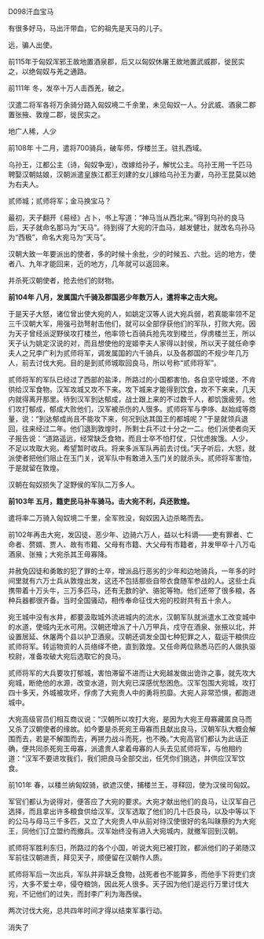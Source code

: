 D098汗血宝马



有很多好马，马出汗带血，它的祖先是天马的儿子。

远，骗人出使。



前115年于匈奴浑邪王故地置酒泉郡，后又以匈奴休屠王故地置武威郡，徙民实之，以绝匈奴与羌之通路。

前111年	冬，发卒十万人击西羌，破之。

汉遣二将军各将万余骑分路入匈奴境二千余里，未见匈奴一人。分武威、酒泉二郡置张掖、敦煌二郡，徙民实之。

地广人稀，人少

前108年	十二月，遣将700骑兵，破车师，俘楼兰王。驻扎西域。

乌孙王，江都公主（诗，匈奴争宠），改嫁给孙子，解忧公主。乌孙王用一千匹马聘娶汉朝姑娘，汉朝派遣皇族江都王刘建的女儿嫁给乌孙王为妻，乌孙王昆莫以她为右夫人。

贰师城；贰师将军；金马换宝马？

最初，天子翻开《易经》占卜，书上写道：“神马当从西北来。”得到乌孙的良马后，天子就命名那马为“天马”。待到得了大宛的汗血马，越发健壮，就改名乌孙马为“西极”，命名大宛马为“天马”。

汉朝大致一年要派出的使者，多的时候十余批，少的时候五、六批。远的地方，使者八、九年才能回来，近的地方，几年就可以返回来。



并杀死汉朝使者，抢去他们的财物。

**前104年 八月，发属国六千骑及郡国恶少年数万人，遣将率之击大宛。**

于是天子大怒，诸位曾出使大宛的人，如姚定汉等人说大宛兵弱，若真能率领不足三千汉朝大军，用强弓劲弩射击他们，就可以全部俘获他们的军队，打败大宛。因为天子曾经派浞野侯攻打楼兰，他率领七百骑兵抢先攻到楼兰，俘虏楼兰王，所以天子认为姚定汉说的对，而且想使他的宠姬李夫人家得以封侯，所以天子就任命李夫人之兄李广利为贰师将军，调发属国的六千骑兵，以及各郡国的不规少年几万人，前去讨伐大宛。目的是到贰师城取回良马，所以号称“贰师将军”。

贰师将军的军队已经过了西部的盐泽，所路过的小国都害怕，各自坚守城堡，不肯供给汉军食物。汉军攻城又攻不下来。攻下城来才能得到饮食，攻不下来来，几天内就得离开那里。待到汉军到达郁成，战士跟上来的不过数千人，都饥饿疲劳。他们攻打郁成，郁成大败他们，汉军被杀伤的人很多。贰师将军与李哆、赵始成等商量，说：“到达郁成尚且不能攻下来，何况到达其国王的都城呢？”于是就领兵退回，往来经过二年。他们退到敦煌时，所剩士兵不过十分之一二。他们派使者向天子报告说：“道路遥远，经常缺乏食物，而且士卒不怕打仗，只忧虑挨饿。人少，不足以攻取大宛。希望暂时收兵。将来多派军队再前去讨伐。”天子听后，大怒，就派使者把他们阻止在玉门关，说军队中有敢进入玉门关的就杀头。贰师将军害怕，于是就留在敦煌。

汉朝在匈奴损失了浞野侯的军队二万多人。



**前103年	五月，籍吏民马补车骑马。击大宛不利，兵还敦煌。**

遣将率二万骑入匈奴境二千里，全军败没，匈奴因入边杀略而去。

前102年再击大宛，发囚徒、恶少年、边骑六万人，益以七科谪——吏有罪者、亡命者、赘婿、贾人、故有市籍、父母有市籍、大父母有市籍者，并发甲卒十八万屯酒泉、张掖；大宛杀其王毋寡降。

并赦免囚徒和勇敢的犯了罪的士卒，增派品行恶劣的少年和边地骑兵，一年多的时间里就有六万士兵从敦煌出发，这还不包括那些自带衣食随军参战的人。这些士兵携带着十万头牛，三万多匹马，还有无数的驴、骆驼等物。他们还带了很多粮，各种兵器都很齐备。当时全国骚动，相传奉命征伐大宛的校尉共有五十余人。

宛王城中没有水井，都要汲取城外流进城内的流水，汉朝军队就派遣水工改变城中的水道，使城内无水可用。汉朝还增派了十八万甲兵，戍守在酒泉、张掖以北，并设置居延、休屠两个县以护卫酒泉。汉朝还调发全国七种犯罪之人，载运干粮供应贰师将军。转运物资的人员络绎不绝，直到敦煌。又任命两位熟悉马匹的人做执驱校尉，准备攻破大宛后选取它的良马。

贰师将军的大兵要攻打郁城，害怕滞留不进而让大宛越发做出诡诈之事，就先攻大宛城，断绝他的水源，改变水道，则大宛已深感忧愁困危。汉军包围大宛城，攻打四十多天，外城被攻坏，俘虏了大宛贵人中的勇将煎靡。大宛人非常恐惧，都跑进城中。

大宛高级官员们相互商议说：“汉朝所以攻打大宛，是因为大宛王毋寡藏匿良马而又杀了汉朝使者的缘故。如今要是杀死宛王毋寡而且献出良马，汉朝军队大概会解围而去，若是不解围而去，再拼力战斗而死，也不晚。”大宛高官们都认为此话正确，便共同杀死宛王毋寡，派遣贵人拿着毋寡的人头去见贰师将军，与他相约道：“汉军不要进攻我们，我们把良马全部交出，任凭你们挑选，并供应汉军饮食。

前101年	春，以楼兰纳匈奴骑，欲遮汉使，捕楼兰王，寻释回，使为汉侯司匈奴。

军官们都认为说得对，便答应了大宛的要求。大宛才献出他们的良马，让汉军自己选择，而且拿出许多粮食供给汉军。汉军选取了他们的几十匹良马，以及中等以下的公马与母马三千多匹，又立了大宛贵人中从前对待汉使很好的名叫昧蔡的为大宛王，同他们订立盟约而撤兵。汉军始终没有进入大宛城内，就撤军回到汉朝。

贰师将军胜利东归，所路过的各个小国，听说大宛已被打败，都派他们的子弟随汉军前往汉朝进贡，拜见天子，顺便留在汉朝作人质。

贰师将军后一次出兵，军队并非缺乏食物，战死者也不能算多，而他手下将吏们贪污，大多不爱士卒，侵夺粮饷，因此死人很多。天子因为他们是远行万里讨伐大宛，不记他们的过失，而封李广利为海西侯。

两次讨伐大宛，总共四年时间才得以结束军事行动。

消失了